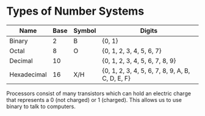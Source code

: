 # Types of Number Systems

| **Name**    | **Base** | **Symbol** | **Digits**               |
| ----------- | -------- | ---------- | ------------------------ |
| Binary      | 2        | B          | {0, 1}                  |
| Octal       | 8        | O          | {0, 1, 2, 3, 4, 5, 6, 7} |
| Decimal     | 10       |            | {0, 1, 2, 3, 4, 5, 6, 7, 8, 9}                         |
| Hexadecimal | 16       | X/H        |  {0, 1, 2, 3, 4, 5, 6, 7, 8, 9, A, B, C, D, E, F}                        |


Processors consist of many transistors which can hold an electric charge that represents a 0 (not charged) or 1 (charged).
This allows us to use binary to talk to computers.